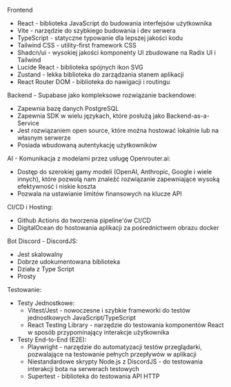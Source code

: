 Frontend

- React - biblioteka JavaScript do budowania interfejsów użytkownika
- Vite - narzędzie do szybkiego budowania i dev serwera
- TypeScript - statyczne typowanie dla lepszej jakości kodu
- Tailwind CSS - utility-first framework CSS
- Shadcn/ui - wysokiej jakości komponenty UI zbudowane na Radix UI i Tailwind
- Lucide React - biblioteka spójnych ikon SVG
- Zustand - lekka biblioteka do zarządzania stanem aplikacji
- React Router DOM - biblioteka do nawigacji i routingu

Backend - Supabase jako kompleksowe rozwiązanie backendowe:

- Zapewnia bazę danych PostgreSQL
- Zapewnia SDK w wielu językach, które posłużą jako Backend-as-a-Service
- Jest rozwiązaniem open source, które można hostować lokalnie lub na własnym serwerze
- Posiada wbudowaną autentykację użytkowników

AI - Komunikacja z modelami przez usługę Openrouter.ai:

- Dostęp do szerokiej gamy modeli (OpenAI, Anthropic, Google i wiele innych), które pozwolą nam znaleźć rozwiązanie zapewniające wysoką efektywność i niskie koszta
- Pozwala na ustawianie limitów finansowych na klucze API

CI/CD i Hosting:

- Github Actions do tworzenia pipeline'ów CI/CD
- DigitalOcean do hostowania aplikacji za pośrednictwem obrazu docker

Bot Discord - DiscordJS:

- Jest skalowalny
- Dobrze udokumentowana biblioteka
- Działa z Type Script
- Prosty

Testowanie:

- Testy Jednostkowe:
  - Vitest/Jest - nowoczesne i szybkie frameworki do testów jednostkowych JavaScript/TypeScript
  - React Testing Library - narzędzie do testowania komponentów React w sposób przypominający interakcje użytkownika
- Testy End-to-End (E2E):
  - Playwright - narzędzie do automatyzacji testów przeglądarki, pozwalające na testowanie pełnych przepływów w aplikacji
  - Niestandardowe skrypty Node.js z DiscordJS - do testowania interakcji bota na serwerach testowych
  - Supertest - biblioteka do testowania API HTTP

